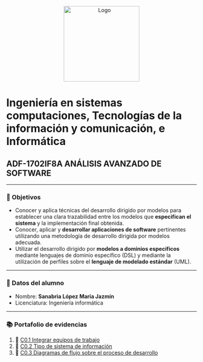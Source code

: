 <p align="center">
    <img alt="Logo" src="https://www.tijuana.tecnm.mx/wp-content/themes/tecnm/images/logo_TECT.png" width=200 height=200>
</p>

# Ingeniería en sistemas computaciones, Tecnologías de la información y comunicación, e Informática

## ADF-1702IF8A ANÁLISIS AVANZADO DE SOFTWARE

---

### :pencil: Objetivos

+ Conocer y aplica técnicas del desarrollo dirigido por modelos para establecer una clara trazabilidad entre los modelos que **especifican el sistema** y la implementación final obtenida. 
+ Conocer, aplicar y **desarrollar aplicaciones de software** pertinentes utilizando una metodología de desarrollo dirigida por modelos adecuada. 
+ Utilizar el desarrollo dirigido por **modelos a dominios específicos** mediante lenguajes de dominio específico (DSL) y mediante la utilización de perfiles sobre el **lenguaje de modelado estándar** (UML).
  
---

### :necktie: Datos del alumno

* Nombre: **Sanabria López María Jazmín**
* Licenciatura: Ingeniería informática


---


### :books: Portafolio de evidencias​

1. :book: <a href="blog/C01._IntegrarEquiposDeTrabajo_MariaJazminSanabriaLopez.md" target="black">C0.1 Integrar equipos de trabajo</a>
2. :book: <a href="blog/C0.2_Tipo_de_Sistema_Desarrollar_SanabriaLopezMariaJazmin.md" target="black">C0.2  Tipo de sistema de información</a>
3. :book: <a href="blog/C0.3_DiagramadeFlujo_Proceso_SanabriaLopezMariaJazmin.md" target="black">C0.3 Diagramas de flujo sobre el proceso de desarrollo</a>
